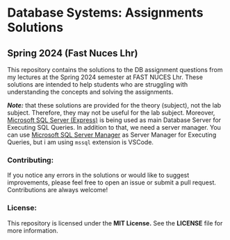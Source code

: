 # Database Systems: Assignments Solutions
## Spring 2024 (Fast Nuces Lhr)

This repository contains the solutions to the DB assignment questions from my lectures at the Spring 2024 semester at FAST NUCES Lhr. These solutions are intended to help students who are struggling with understanding the concepts and solving the assignments.

_**Note:**_ that these solutions are provided for the theory (subject), not the lab subject. Therefore, they may not be useful for the lab subject. Moreover, [Microsoft SQL Server (Express)](https://www.microsoft.com/en-us/sql-server/sql-server-downloads) is being used as main Database Server for Executing SQL Queries. In addition to that, we need a server manager. You can use [Microsoft SQL Server Manager](https://learn.microsoft.com/en-us/sql/ssms/download-sql-server-management-studio-ssms?view=sql-server-ver16) as Server Manager for Executing Queries, but i am using `mssql` extension is VSCode.

### Contributing:
If you notice any errors in the solutions or would like to suggest improvements, please feel free to open an issue or submit a pull request. Contributions are always welcome!

### License:
This repository is licensed under the **MIT License.** See the **LICENSE** file for more information.
